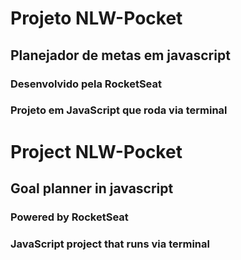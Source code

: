 # Projeto NLW-Pocket
## Planejador de metas em javascript


### Desenvolvido pela RocketSeat
### Projeto em JavaScript que roda via terminal


# Project NLW-Pocket
## Goal planner in javascript

### Powered by RocketSeat
### JavaScript project that runs via terminal